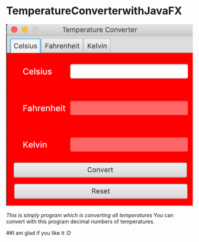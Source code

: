 # TemperatureConverterwithJavaFX

![](image.png)

*This is simply program which is converting all temperatures*
You can convert with this program decimal numbers of temperatures.

##I am glad if you like it :D 
